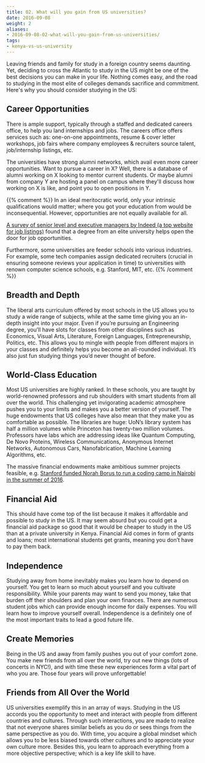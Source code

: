 ```yaml
---
title: 02. What will you gain from US universities?
date: 2016-09-08
weight: 2
aliases:
- 2016-09-08-02-what-will-you-gain-from-us-universities/
tags:
- kenya-vs-us-university
---
```


Leaving friends and family for study in a foreign country seems
daunting. Yet, deciding to cross the Atlantic to study in the US might
be one of the best decisions you can make in your life. Nothing comes
easy, and the road to studying in the most elite of colleges demands
sacrifice and commitment. Here's why you should consider studying in the
US:

## Career Opportunities

There is ample support, typically through a staffed and dedicated
careers office, to help you land internships and jobs. The careers
office offers services such as: one-on-one appointments, resume & cover
letter workshops, job fairs where company employees & recruiters source
talent, job/internship listings, etc.

The universities have strong alumni networks, which avail even more
career opportunities. Want to pursue a career in X? Well, there is a
database of alumni working on X looking to mentor current students. Or
maybe alumni from company Y are hosting a panel on campus where they'll
discuss how working on X is like, and point you to open positions in Y.

{{% comment %}}
In an ideal meritocratic world, only your intrinsic qualifications would
matter; where you got your education from would be inconsequential.
However, opportunities are not equally available for all.

[A survey of senior level and executive managers by Indeed (a top
website for job
listings)](https://offers.indeed.com/rs/699-SXJ-715/images/InteractiveResearch_ExecutiveSummary.pdf)
found that a degree from an elite university helps open the door for job
opportunities.

Furthermore, some universities are feeder schools into various
industries. For example, some tech companies assign dedicated recruiters
(crucial in ensuring someone reviews your application in time) to
universities with renown computer science schools, e.g. Stanford, MIT,
etc.
{{% /comment %}}

## Breadth and Depth

The liberal arts curriculum offered by most schools in the US allows you
to study a wide range of subjects, while at the same time giving you an
in-depth insight into your major. Even if you’re pursuing an Engineering
degree, you’ll have slots for classes from other disciplines such as
Economics, Visual Arts, Literature, Foreign Languages, Entrepreneurship,
Politics, etc. This allows you to mingle with people from different
majors in your classes and definitely helps you become an all-rounded
individual. It’s also just fun studying things you’d never thought of
before.

## World-Class Education

Most US universities are highly ranked. In these schools, you are taught
by world-renowned professors and rub shoulders with smart students from
all over the world. This challenging yet invigorating academic
atmosphere pushes you to your limits and makes you a better version of
yourself. The huge endowments that US colleges have also mean that they
make you as comfortable as possible. The libraries are huge: UoN’s
library system has half a million volumes while Princeton has twenty-two
million volumes. Professors have labs which are addressing ideas like
Quantum Computing, De Novo Proteins, Wireless Communications, Anonymous
Internet Networks, Autonomous Cars, Nanofabrication, Machine Learning
Algorithms, etc.

The massive financial endowments make ambitious summer projects
feasible, e.g. [Stanford funded Norah Borus to run a coding camp in
Nairobi in the summer of
2016](https://stanfordwics.medium.com/founding-a-youth-based-tech-organization-8b91980217f6).

## Financial Aid

This should have come top of the list because it makes it affordable and
possible to study in the US. It may seem absurd but you could get a
financial aid package so good that it would be cheaper to study in the
US than at a private university in Kenya. Financial Aid comes in form of
grants and loans; most international students get grants, meaning you
don’t have to pay them back.

## Independence

Studying away from home inevitably makes you learn how to depend on
yourself. You get to learn so much about yourself and you cultivate
responsibility. While your parents may want to send you money, take that
burden off their shoulders and plan your own finances. There are
numerous student jobs which can provide enough income for daily
expenses. You will learn how to improve yourself overall. Independence
is a definitely one of the most important traits to lead a good future
life.

## Create Memories

Being in the US and away from family pushes you out of your comfort
zone. You make new friends from all over the world, try out new things
(lots of concerts in NYC!), and with time these new experiences form a
vital part of who you are. Those four years will prove unforgettable!

## Friends from All Over the World

US universities exemplify this in an array of ways. Studying in the US
accords you the opportunity to meet and interact with people from
different countries and cultures. Through such interactions, you are
made to realize that not everyone shares similar beliefs as you do or
sees things from the same perspective as you do. With time, you acquire
a global mindset which allows you to be less biased towards other
cultures and to appreciate your own culture more. Besides this, you
learn to approach everything from a more objective perspective; which is
a key life skill to have.
